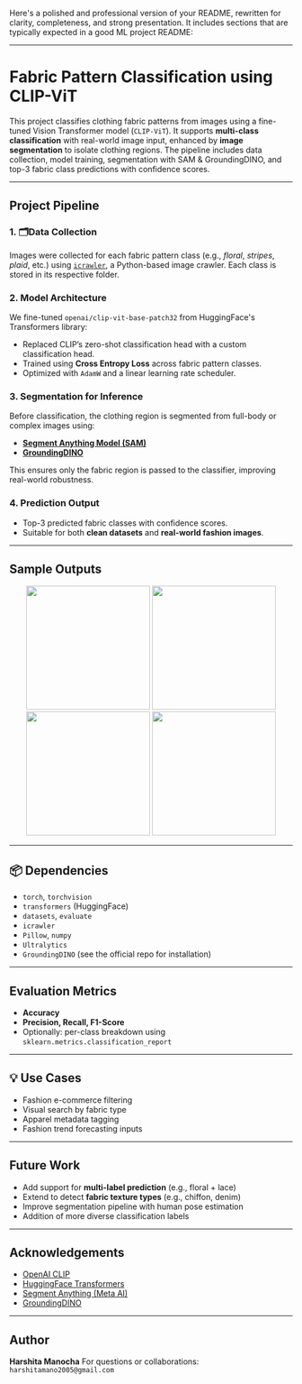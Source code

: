 Here's a polished and professional version of your README, rewritten for clarity, completeness, and strong presentation. It includes sections that are typically expected in a good ML project README:

---

# Fabric Pattern Classification using CLIP-ViT

This project classifies clothing fabric patterns from images using a fine-tuned Vision Transformer model (`CLIP-ViT`). It supports **multi-class classification** with real-world image input, enhanced by **image segmentation** to isolate clothing regions. The pipeline includes data collection, model training, segmentation with SAM & GroundingDINO, and top-3 fabric class predictions with confidence scores.

---

## Project Pipeline

### 1. 🗂Data Collection

Images were collected for each fabric pattern class (e.g., *floral*, *stripes*, *plaid*, etc.) using [`icrawler`](https://github.com/hellock/icrawler), a Python-based image crawler. Each class is stored in its respective folder.


### 2. Model Architecture

We fine-tuned `openai/clip-vit-base-patch32` from HuggingFace's Transformers library:

* Replaced CLIP’s zero-shot classification head with a custom classification head.
* Trained using **Cross Entropy Loss** across fabric pattern classes.
* Optimized with `AdamW` and a linear learning rate scheduler.

### 3. Segmentation for Inference

Before classification, the clothing region is segmented from full-body or complex images using:

* **[Segment Anything Model (SAM)](https://github.com/facebookresearch/segment-anything)**
* **[GroundingDINO](https://github.com/IDEA-Research/GroundingDINO)**

This ensures only the fabric region is passed to the classifier, improving real-world robustness.

### 4. Prediction Output

* Top-3 predicted fabric classes with confidence scores.
* Suitable for both **clean datasets** and **real-world fashion images**.

---

## Sample Outputs

<p align="center">
  <img src="https://github.com/user-attachments/assets/9836531f-78af-440e-b535-a717bbbbbea4" width="220"/>
  <img src="https://github.com/user-attachments/assets/16805d5a-2e5c-4701-a454-d254ae11b67f" width="220"/>
  <img src="https://github.com/user-attachments/assets/6b08f245-3196-456c-8d32-b2762684616e" width="220"/>
  <img src="https://github.com/user-attachments/assets/ed37ebdc-f0a2-4f9f-a505-2d17addbafdf" width="220"/>
</p>

---

## 📦 Dependencies

* `torch`, `torchvision`
* `transformers` (HuggingFace)
* `datasets`, `evaluate`
* `icrawler`
* `Pillow`, `numpy`
* `Ultralytics`
* `GroundingDINO` (see the official repo for installation)

---

## Evaluation Metrics

* **Accuracy**
* **Precision, Recall, F1-Score**
* Optionally: per-class breakdown using `sklearn.metrics.classification_report`

---

## 💡 Use Cases

* Fashion e-commerce filtering
* Visual search by fabric type
* Apparel metadata tagging
* Fashion trend forecasting inputs

---

## Future Work

* Add support for **multi-label prediction** (e.g., floral + lace)
* Extend to detect **fabric texture types** (e.g., chiffon, denim)
* Improve segmentation pipeline with human pose estimation
* Addition of more diverse classification labels
---

## Acknowledgements

* [OpenAI CLIP](https://github.com/openai/CLIP)
* [HuggingFace Transformers](https://huggingface.co)
* [Segment Anything (Meta AI)](https://segment-anything.com/)
* [GroundingDINO](https://github.com/IDEA-Research/GroundingDINO)

---

## Author

**Harshita Manocha**
For questions or collaborations: `harshitamano2005@gmail.com`
